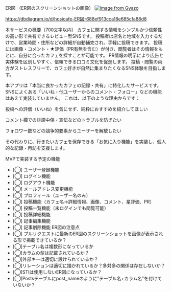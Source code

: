 ER図
（ER図のスクリーンショットの画像）
[![Image from Gyazo](https://i.gyazo.com/cca5881d116b76a1fb4b1f44c4dedcab.jpg)](https://gyazo.com/cca5881d116b76a1fb4b1f44c4dedcab)

https://dbdiagram.io/d/hosicafe-ER図-688ef913cca18e685cfa88d8


本サービスの概要（700文字以内）
カフェに関する情報をシンプルかつ信頼性の高い形で共有できるレビュー型SNSです。
投稿者は店名と地域を入力するだけで、営業時間・住所などの詳細が自動補完され、手軽に投稿できます。
投稿には画像・コメント・★評価（PR有無を含む）が付き、閲覧者はその情報をもとに、自分に合ったカフェを探すことが可能です。
PR情報の明示により広告と実体験を区別しやすく、信頼できる口コミ文化を促進します。
投稿・閲覧の両方がストレスフリーで、カフェ好きが自然に集まりたくなるSNS体験を目指します。

本アプリは「本当に良かったカフェの記録・共有」に特化したサービスです。
SNSによくある「いいね・他ユーザーからのコメント・フォロー」などの機能はあえて実装していません。
これは、以下のような理由からです：

投稿への評価（いいね）を気にせず、純粋におすすめを紹介してほしい

コメント欄での誹謗中傷・宣伝などのトラブルを防ぎたい

フォロワー数などの競争的要素からユーザーを解放したい

その代わりに、行きたいカフェを保存できる「お気に入り機能」を実装し、個人的な記録・再訪を支援します。

MVPで実装する予定の機能
- [◯] ユーザー登録機能
- [◯] ログイン機能
- [◯] ログアウト機能
- [◯] メールアドレス変更機能
- [◯] プロフィール（ユーザー名のみ）
- [◯] 投稿機能（カフェ名→詳細情報、画像、コメント、星評価、PR）
- [◯] 投稿一覧機能（未ログインでも閲覧可能）
- [◯] 投稿詳細機能
- [◯] 記事編集機能
- [◯] 記事削除機能
ER図の注意点
- [◯] プルリクエストに最新のER図のスクリーンショットを画像が表示される形で掲載できているか？
- [◯]テーブル名は複数形になっているか
- [◯]カラムの型は記載されているか？
- [◯]外部キーは適切に設けられているか？
- [◯]リレーションは適切に描かれているか？多対多の関係は存在しないか？
- [◯]STIは使用しないER図になっているか？
- [◯]Postsテーブルにpost_nameのように"テーブル名+カラム名"を付けていないか？
